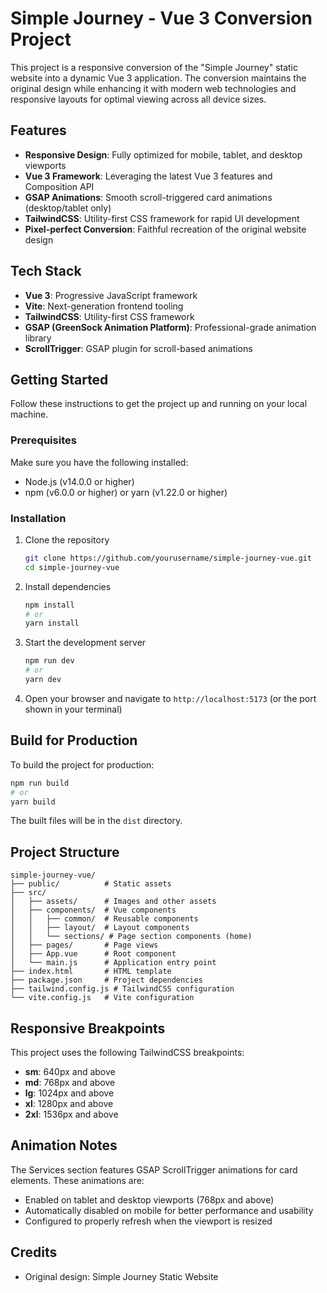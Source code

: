 # Simple Journey - Vue 3 Conversion Project

This project is a responsive conversion of the "Simple Journey" static website into a dynamic Vue 3 application. The conversion maintains the original design while enhancing it with modern web technologies and responsive layouts for optimal viewing across all device sizes.

## Features

- **Responsive Design**: Fully optimized for mobile, tablet, and desktop viewports
- **Vue 3 Framework**: Leveraging the latest Vue 3 features and Composition API
- **GSAP Animations**: Smooth scroll-triggered card animations (desktop/tablet only)
- **TailwindCSS**: Utility-first CSS framework for rapid UI development
- **Pixel-perfect Conversion**: Faithful recreation of the original website design

## Tech Stack

- **Vue 3**: Progressive JavaScript framework
- **Vite**: Next-generation frontend tooling
- **TailwindCSS**: Utility-first CSS framework
- **GSAP (GreenSock Animation Platform)**: Professional-grade animation library
- **ScrollTrigger**: GSAP plugin for scroll-based animations

## Getting Started

Follow these instructions to get the project up and running on your local machine.

### Prerequisites

Make sure you have the following installed:

- Node.js (v14.0.0 or higher)
- npm (v6.0.0 or higher) or yarn (v1.22.0 or higher)

### Installation

1. Clone the repository

   ```bash
   git clone https://github.com/yourusername/simple-journey-vue.git
   cd simple-journey-vue
   ```

2. Install dependencies

   ```bash
   npm install
   # or
   yarn install
   ```

3. Start the development server

   ```bash
   npm run dev
   # or
   yarn dev
   ```

4. Open your browser and navigate to `http://localhost:5173` (or the port shown in your terminal)

## Build for Production

To build the project for production:

```bash
npm run build
# or
yarn build
```

The built files will be in the `dist` directory.

## Project Structure

```
simple-journey-vue/
├── public/          # Static assets
├── src/
│   ├── assets/      # Images and other assets
│   ├── components/  # Vue components
│   │   ├── common/  # Reusable components
│   │   ├── layout/  # Layout components
│   │   └── sections/ # Page section components (home)
│   ├── pages/       # Page views
│   ├── App.vue      # Root component
│   └── main.js      # Application entry point
├── index.html       # HTML template
├── package.json     # Project dependencies
├── tailwind.config.js # TailwindCSS configuration
└── vite.config.js   # Vite configuration
```

## Responsive Breakpoints

This project uses the following TailwindCSS breakpoints:

- **sm**: 640px and above
- **md**: 768px and above
- **lg**: 1024px and above
- **xl**: 1280px and above
- **2xl**: 1536px and above

## Animation Notes

The Services section features GSAP ScrollTrigger animations for card elements. These animations are:

- Enabled on tablet and desktop viewports (768px and above)
- Automatically disabled on mobile for better performance and usability
- Configured to properly refresh when the viewport is resized

## Credits

- Original design: Simple Journey Static Website
